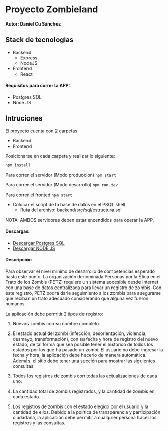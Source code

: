 # Proyecto Zombieland

#### Autor: Daniel Cu Sánchez

## Stack de tecnologias
- Backend
    - Express
    - NodeJS
- Frontend
    - React

#### Requisitos para correr la APP:
- Postgres SQL
- Node JS

## Intruciones

El proyecto cuenta con 2 carpetas
- Backend
- Frontend

Posicionarse en cada carpeta y realizar lo siguiente:

``` npm install ```

Para correr el servidor (Modo producción)
``` npm start ```

Para correr el servidor (Modo desarrollo)
``` npm run dev ```

Para correr el fronted
``` npm start ```

- Colocar el script de la base de datos en el PSQL shell
    - Ruta del archivo: backend/src/sql/estructura.sql

NOTA: AMBOS servidores deben estar encendidos para operar la APP.

#### Descargas
- [Descargar Postgres SQL](https://www.enterprisedb.com/downloads/postgres-postgresql-downloads)
- [Descargar NODE JS](https://nodejs.org/es/download/)



#### Descripción

Para observar el nivel mínimo de desarrollo de competencias esperado hasta este punto:
La organización denominada Personas por la Ética en el Trato de los Zombis (PETZ) requiere un sistema accesible desde Internet con una base de datos centralizada para llevar un registro de zombis. Con este registro, PETZ podrá darle seguimiento a los zombis para asegurarse que reciban un trato adecuado considerando que alguna vez fueron humanos.

La aplicación debe permitir 2 tipos de registro:

1. Nuevos zombis con su nombre completo.
2. El estado actual del zombi (infección, desorientación, violencia, desmayo, transformación), con su fecha y hora de registro del nuevo estado, de tal forma que sea posible tener el histórico de todos los estados por los que ha pasado un zombi. El usuario no debe ingresar la fecha y hora, la aplicación debe hacerlo de manera automática.
Además, el sitio debe tener una sección para mostrar las siguientes consultas:

1. Todos los registros de zombis con todas las actualizaciones de cada uno.
2. La cantidad total de zombis registrados, y la cantidad de zombis en cada estado.
3. Los registros de zombis con el estado elegido por el usuario y la cantidad de ellos.
Debido a la política de transparencia y participación ciudadana, la aplicación debe permitir a cualquier persona hacer los registros y las consultas.